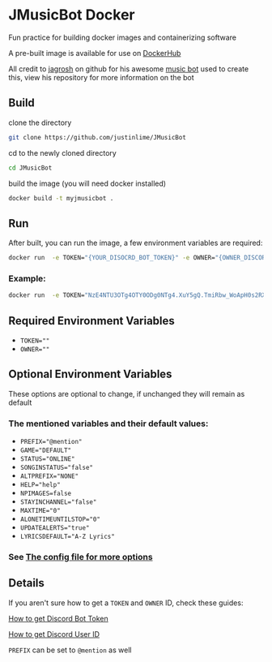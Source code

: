 # JMusicBot Docker
Fun practice for building docker images and containerizing software

A pre-built image is available for use on [DockerHub](https://hub.docker.com/r/justinlime/jmusicbot)

All credit to [jagrosh](https://github.com/jagrosh) on github 
for his awesome [music bot](https://github.com/jagrosh/MusicBot) used to create this, view his repository 
for more information on the bot


## Build
clone the directory
```bash
git clone https://github.com/justinlime/JMusicBot
```
cd to the newly cloned directory
```bash
cd JMusicBot
```
build the image (you will need docker installed)
```bash
docker build -t myjmusicbot .
```

## Run
After built, you can run the image, a few environment variables are required:
```bash
docker run  -e TOKEN="{YOUR_DISOCRD_BOT_TOKEN}" -e OWNER="{OWNER_DISCORD_USER_ID}" myjmusicbot
```
### Example:
```bash
docker run  -e TOKEN="NzE4NTU3OTg4OTY0ODg0NTg4.XuY5gQ.TmiRbw_WoApH0s2RXM-xHrpzxG8" -e OWNER="313417165581942745" myjmusicbot
```

## Required Environment Variables
* `TOKEN=""`
* `OWNER=""`

## Optional Environment Variables
These options are optional to change, if unchanged they will remain as default

### The mentioned variables and their default values:
* `PREFIX="@mention"`
* `GAME="DEFAULT"`
* `STATUS="ONLINE"`
* `SONGINSTATUS="false"`
* `ALTPREFIX="NONE"`
* `HELP="help"`
* `NPIMAGES=false`
* `STAYINCHANNEL="false"`
* `MAXTIME="0"`
* `ALONETIMEUNTILSTOP="0"`
* `UPDATEALERTS="true"`
* `LYRICSDEFAULT="A-Z Lyrics"`

### See [The config file for more options](https://jmusicbot.com/config/)

## Details 

If you aren't sure how to get a `TOKEN` and `OWNER` ID, check these guides:

[How to get Discord Bot Token](https://jmusicbot.com/getting-a-bot-token/)

[How to get Discord User ID](https://jmusicbot.com/finding-your-user-id/)

`PREFIX` can be set to `@mention` as well
